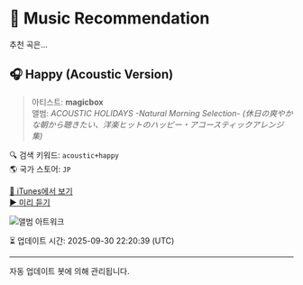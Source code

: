 
# 🎵 Music Recommendation

추천 곡은...

## 🎧 Happy (Acoustic Version)  
> 아티스트: **magicbox**  
> 앨범: _ACOUSTIC HOLIDAYS -Natural Morning Selection- (休日の爽やかな朝から聴きたい、洋楽ヒットのハッピー・アコースティックアレンジ集)_  

🔍 검색 키워드: `acoustic+happy`  
🌎 국가 스토어: `JP`

[🔗 iTunes에서 보기](https://music.apple.com/jp/album/happy-acoustic-version/1004519528?i=1004519530&uo=4)  
[▶️ 미리 듣기](https://audio-ssl.itunes.apple.com/itunes-assets/AudioPreview115/v4/9f/1d/5d/9f1d5d57-60d1-ca5d-9a06-2b5cb1075477/mzaf_15606150217641545482.plus.aac.p.m4a)

![앨범 아트워크](https://is1-ssl.mzstatic.com/image/thumb/Music7/v4/d5/41/83/d541838a-e766-ebc1-28bf-310ed4c84d9a/dj.kqaxwoaz.jpg/100x100bb.jpg)

⏳ 업데이트 시간: 2025-09-30 22:20:39 (UTC)

---
자동 업데이트 봇에 의해 관리됩니다.
